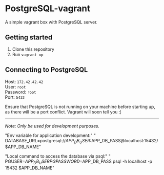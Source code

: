 # PostgreSQL-vagrant
A simple vagrant box with PostgreSQL server.

## Getting started
1. Clone this repository
2. Run `vagrant up`

## Connecting to PostgreSQL
Host: `172.42.42.42`  
User: `root`  
Password: `root`  
Port: `5432`

Ensure that PostgreSQL is not running on your machine before starting up, as there will be a port conflict. Vagrant will soon tell you :)

---
_Note: Only be used for development purposes._

"Env variable for application development:"
"  DATABASE_URL=postgresql://$APP_DB_USER:$APP_DB_PASS@localhost:15432/$APP_DB_NAME"

"Local command to access the database via psql:"
"  PGUSER=$APP_DB_USER PGPASSWORD=$APP_DB_PASS psql -h localhost -p 15432 $APP_DB_NAME"


